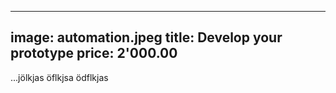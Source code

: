 
---
image: automation.jpeg
title: Develop your prototype
price: 2'000.00
---

...jölkjas öflkjsa ödflkjas


<!--more--> 
